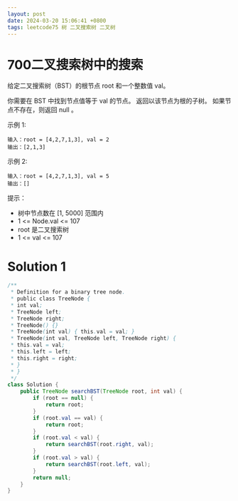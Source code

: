 ```yaml
---
layout: post
date: 2024-03-20 15:06:41 +0800
tags: leetcode75 树 二叉搜索树 二叉树
---
```


# 700二叉搜索树中的搜索

给定二叉搜索树（BST）的根节点 root 和一个整数值 val。

你需要在 BST 中找到节点值等于 val 的节点。 返回以该节点为根的子树。 如果节点不存在，则返回 null 。

示例 1:
```
输入：root = [4,2,7,1,3], val = 2
输出：[2,1,3]
```
示例 2:
```
输入：root = [4,2,7,1,3], val = 5
输出：[]
```
提示：
+ 树中节点数在 [1, 5000] 范围内
+ 1 <= Node.val <= 107
+ root 是二叉搜索树
+ 1 <= val <= 107

# Solution 1

```java
/**
 * Definition for a binary tree node.
 * public class TreeNode {
 * int val;
 * TreeNode left;
 * TreeNode right;
 * TreeNode() {}
 * TreeNode(int val) { this.val = val; }
 * TreeNode(int val, TreeNode left, TreeNode right) {
 * this.val = val;
 * this.left = left;
 * this.right = right;
 * }
 * }
 */
class Solution {
    public TreeNode searchBST(TreeNode root, int val) {
        if (root == null) {
            return root;
        }
        if (root.val == val) {
            return root;
        }
        if (root.val < val) {
            return searchBST(root.right, val);
        }
        if (root.val > val) {
            return searchBST(root.left, val);
        }
        return null;
    }
}
```
